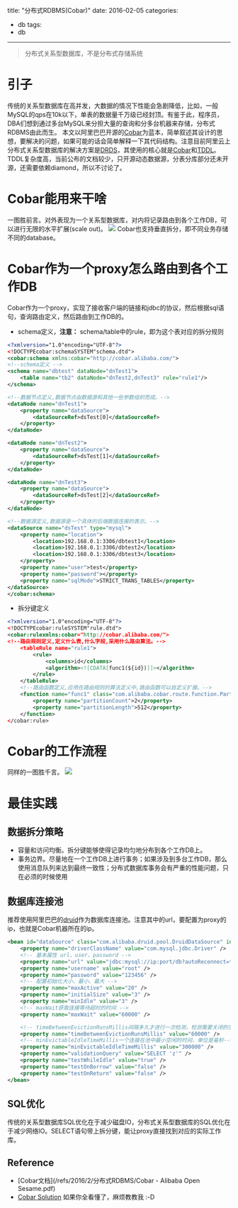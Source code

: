 title:  "分布式RDBMS(Cobar)"
date: 2016-02-05
categories:
- db
tags:
- db
---

> 分布式关系型数据库，不是分布式存储系统

# 引子
传统的关系型数据库在高并发，大数据的情况下性能会急剧降低，比如，一般MySQL的qps在10k以下，单表的数据量千万级已经封顶。有鉴于此，程序员，DBA们想到通过多台MySQL来分担大量的查询和分多台机器来存储，分布式RDBMS由此而生。
本文以阿里巴巴开源的[Cobar](https://github.com/alibaba/cobar)为蓝本，简单叙述其设计的思想，要解决的问题，如果可能的话会简单解释一下其代码结构。注意目前阿里云上分布式关系型数据库的解决方案是[DRDS](https://www.aliyun.com/product/drds/)，其使用的核心就是[Cobar](https://github.com/alibaba/cobar)和[TDDL](https://github.com/alibaba/tb_tddl)。TDDL复杂度高，当前公布的文档较少，只开源动态数据源，分表分库部分还未开源，还需要依赖diamond，所以不讨论了。

# Cobar能用来干啥
一图胜前言。对外表现为一个关系型数据库，对内将记录路由到各个工作DB，可以进行无限的水平扩展(scale out)。
![](/images/2016/2/分布式RDBMS/cobar-1.png)
Cobar也支持垂直拆分，即不同业务存储不同的database。

# Cobar作为一个proxy怎么路由到各个工作DB
Cobar作为一个proxy，实现了接收客户端的链接和jdbc的协议，然后根据sql语句，查询路由定义，然后路由到工作DB的。

- schema定义，**注意：** schema/table中的rule，即为这个表对应的拆分规则

``` xml
<?xmlversion="1.0"encoding="UTF-8"?>
<!DOCTYPEcobar:schemaSYSTEM"schema.dtd">
<cobar:schema xmlns:cobar="http://cobar.alibaba.com/">
<!--schema定义 --> 
<schema name="dbtest" dataNode="dnTest1">
	<table name="tb2" dataNode="dnTest2,dnTest3" rule="rule1"/>
</schema>

<!--数据节点定义,数据节点由数据源和其他一些参数组织而成。--> 
<dataNode name="dnTest1">
	<property name="dataSource"> 
		<dataSourceRef>dsTest[0]</dataSourceRef>
	</property>
</dataNode>

<dataNode name="dnTest2">
	<property name="dataSource">
		<dataSourceRef>dsTest[1]</dataSourceRef>
	</property>
</dataNode>

<dataNode name="dnTest3">
	<property name="dataSource">
		<dataSourceRef>dsTest[2]</dataSourceRef>
	</property>
</dataNode>

<!--数据源定义,数据源是一个具体的后端数据连接的表示。-->
<dataSource name="dsTest" type="mysql">
	<property name="location">
		<location>192.168.0.1:3306/dbtest1</location>
		<location>192.168.0.1:3306/dbtest2</location>
		<location>192.168.0.1:3306/dbtest3</location>
	</property>
	<property name="user">test</property>
	<property name="password"></property>
	<property name="sqlMode">STRICT_TRANS_TABLES</property>
</dataSource>
</cobar:schema>
```

- 拆分键定义

``` xml
<?xmlversion="1.0"encoding="UTF-8"?>
<!DOCTYPEcobar:ruleSYSTEM"rule.dtd">
<cobar:rulexmlns:cobar="http://cobar.alibaba.com/">
<!--路由规则定义,定义什么表,什么字段,采用什么路由算法。-->
	<tableRule name="rule1">
		<rule>
			<columns>id</columns>
			<algorithm><![CDATA[func1(${id})]]></algorithm>
		</rule>
	</tableRule>
	<!--路由函数定义,应用在路由规则的算法定义中,路由函数可以自定义扩展。-->
	<function name="func1" class="com.alibaba.cobar.route.function.PartitionByLong">
		<property name="partitionCount">2</property>
		<property name="partitionLength">512</property>
	</function>
</cobar:rule>
```

# Cobar的工作流程
同样的一图胜千言。
![](/images/2016/2/分布式RDBMS/cobar-2.png)

# 最佳实践
## 数据拆分策略
- 容量和访问均衡。拆分键能够使得记录均匀地分布到各个工作DB上。
- 事务边界。尽量地在一个工作DB上进行事务；如果涉及到多台工作DB，那么使用消息队列来达到最终一致性；分布式数据库事务会有严重的性能问题，只在必须的时候使用

## 数据库连接池
推荐使用阿里巴巴的[druid](https://github.com/alibaba/druid/?spm=5176.docdrds/best-practice/best_connection_pool.2.1.F6nELr)作为数据库连接池。注意其中的url，要配置为proxy的ip，也就是Cobar机器所在的ip。
``` xml
<bean id="dataSource" class="com.alibaba.druid.pool.DruidDataSource" init-method="init" destroy-method="close">
    <property name="driverClassName" value="com.mysql.jdbc.Driver" />
    <!-- 基本属性 url、user、password -->
    <property name="url" value="jdbc:mysql://ip:port/db?autoReconnect=true&amp;rewriteBatchedStatements=true&amp;socketTimeout=30000&amp;connectTimeout=3000" />
    <property name="username" value="root" />
    <property name="password" value="123456" />
    <!-- 配置初始化大小、最小、最大 -->
    <property name="maxActive" value="20" />
    <property name="initialSize" value="3" />
    <property name="minIdle" value="3" />
    <!-- maxWait获取连接等待超时的时间 -->
    <property name="maxWait" value="60000" />

    <!-- timeBetweenEvictionRunsMillis间隔多久才进行一次检测，检测需要关闭的空闲连接，单位是毫秒 -->
    <property name="timeBetweenEvictionRunsMillis" value="60000" />
    <!-- minEvictableIdleTimeMillis一个连接在池中最小空闲的时间，单位是毫秒-->
    <property name="minEvictableIdleTimeMillis" value="300000" />
    <property name="validationQuery" value="SELECT 'z'" />
    <property name="testWhileIdle" value="true" />
    <property name="testOnBorrow" value="false" />
    <property name="testOnReturn" value="false" />
</bean>
```
## SQL优化
传统的关系型数据库SQL优化在于减少磁盘IO，分布式关系型数据库的SQL优化在于减少网络IO。SELECT语句带上拆分键，能让proxy直接找到对应的实际工作库。

## Reference
- [Cobar文档](/refs/2016/2/分布式RDBMS/Cobar - Alibaba Open Sesame.pdf)
- [Cobar Solution](/refs/2016/2/分布式RDBMS/cobarSolution.ppt) 如果你全看懂了，麻烦教教我 :-D